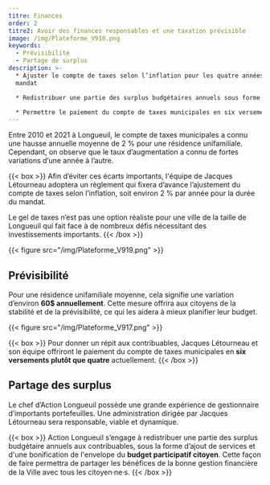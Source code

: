 ```yaml
---
titre: Finances
order: 2
titre2: Avoir des finances responsables et une taxation prévisible
image: /img/Plateforme_V910.png
keywords:
  - Prévisibilité
  - Partage de surplus
description: >-
  * Ajuster le compte de taxes selon l’inflation pour les quatre années du
  mandat

  * Redistribuer une partie des surplus budgétaires annuels sous forme de services aux contribuables

  * Permettre le paiement du compte de taxes municipales en six versements
---
```

Entre 2010 et 2021 à Longueuil, le compte de taxes municipales a connu une hausse annuelle moyenne de 2 % pour une résidence unifamiliale. Cependant, on observe que le taux d’augmentation a connu de fortes variations d’une année à l’autre.

{{< box >}}
Afin d’éviter ces écarts importants, l'équipe de Jacques Létourneau adoptera un règlement qui fixera d’avance l’ajustement du compte de taxes selon l’inflation, soit environ 2 % par année pour la durée du mandat. 

Le gel de taxes n’est pas une option réaliste pour une ville de la taille de Longueuil qui fait face à de nombreux défis nécessitant des investissements importants. 
{{< /box >}}

{{< figure src="/img/Plateforme_V919.png" >}}

## Prévisibilité

Pour une résidence unifamiliale moyenne, cela signifie une variation d’environ **60$ annuellement**. Cette mesure offrira aux citoyens de la stabilité et de la prévisibilité, ce qui les aidera à mieux planifier leur budget.

{{< figure src="/img/Plateforme_V917.png" >}}

{{< box >}}
Pour donner un répit aux contribuables, Jacques Létourneau et son équipe offriront le paiement du compte de taxes municipales en **six versements plutôt que quatre** actuellement.
{{< /box >}}

## Partage des surplus
Le chef d’Action Longueuil possède une grande expérience de gestionnaire d’importants  portefeuilles. Une administration dirigée par Jacques Létourneau sera responsable, viable et dynamique.

{{< box >}}
 Action Longueuil s’engage à redistribuer une partie des surplus budgétaire annuels aux contribuables, sous la forme d’ajout de services et d'une bonification de l'envelope du **budget participatif citoyen**. Cette façon de faire permettra de partager les bénéfices de la bonne gestion financière de la Ville avec tous les citoyen⸱ne⸱s.
{{< /box >}}